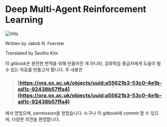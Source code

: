 # Deep Multi-Agent Reinforcement Learning



![Hits](https://hits.seeyoufarm.com/api/count/incr/badge.svg?url=https://kilmya1.gitbook.io/deep-multi-agent-reinforcement-learning/)

Written by Jakob N. Foerster

Translated by Seolho Kim



이 gitbook은 완전한 번역을 위해 만들어진 게 아니라, 강화학습 중급자에게 도움이 될 수 있는 자료를 만들고자 합니다. 주 내용은 

> ### [https://ora.ox.ac.uk/objects/uuid:a55621b3-53c0-4e1b-ad1c-92438b57ffa4](https://ora.ox.ac.uk/objects/uuid:a55621b3-53c0-4e1b-ad1c-92438b57ffa4)

에서 얻었으며, permission을 얻었습니다. 누구나 이 gitbook에 commit 할 수 있으며, 다양한 의견을 환영합니다.



